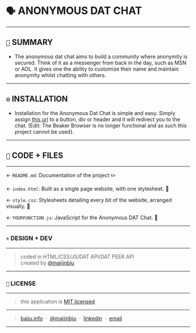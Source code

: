 # `🗣` ANONYMOUS DAT CHAT
---
## `📑` SUMMARY
- The anonymous dat chat aims to build a community where anonymity is secured. Think of it as a messenger from back in the day, such as MSN or AOL. It gives one the ability to customize their name and maintain anonymity whilst chatting with others.
---
## `⚙` INSTALLATION
- Installation for the Anonymous Dat Chat is simple and easy. Simply assign <a href="dat://datchat.hashbase.io/" target="blank">this url</a> to a button, div or header and it will redirect you to the chat. (Edit: The Beaker Browser is no longer functional and as such this project cannot be used).
---
## `📂` CODE + FILES
---
← `README.md`: Documentation of the project ✏️

← `index.html`: Built as a single page website, with one stylesheet. 📝

← `style.css`: Stylesheets detailing every bit of the website, arranged visually. 🌈

← `YOURFUNCTION.js`: JavaScript for the Anonymous DAT Chat. 👾

---
### `⚜️` DESIGN + DEV
---
> coded in HTML/CSS/JS/DAT API/DAT PEER API<br>
created by [@majiinbju](https://github.com/majiinbju)
---
### `🪪` LICENSE
---
> this application is [MIT licensed](LICENSE.md)
---
> [bajju.info](https://www.bajju.info) &nbsp;&middot;&nbsp;
> [@majiinbju](https://github.com/majiinbju) &nbsp;&middot;&nbsp;
> [linkedin](https://www.linkedin.com/in/vivek-bajaj-4a8035152/) &nbsp;&middot;&nbsp;
> [email](mailto:hi@bajju.info)
---


